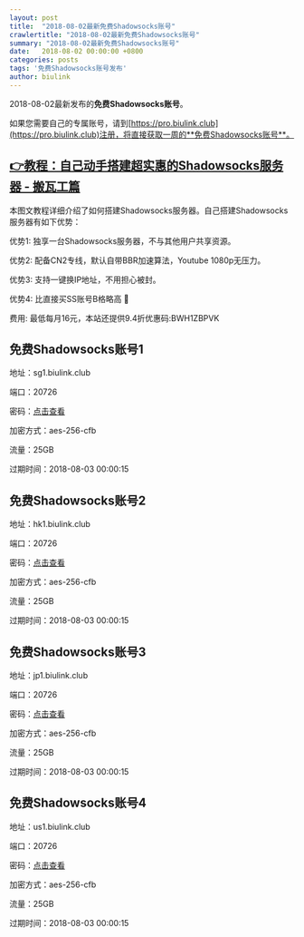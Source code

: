 ```yaml
---
layout: post
title:  "2018-08-02最新免费Shadowsocks账号"
crawlertitle: "2018-08-02最新免费Shadowsocks账号"
summary: "2018-08-02最新免费Shadowsocks账号"
date:   2018-08-02 00:00:00 +0800
categories: posts
tags: '免费Shadowsocks账号发布'
author: biulink
---
```


2018-08-02最新发布的**免费Shadowsocks账号**。

如果您需要自己的专属账号，请到[https://pro.biulink.club](https://pro.biulink.club)注册，将直接获取一周的**免费Shadowsocks账号**。

## [👉教程：自己动手搭建超实惠的Shadowsocks服务器 - 搬瓦工篇](https://github.com/Biulink/ShadowsocksTutorials/blob/master/%E6%95%99%E6%82%A8%E8%87%AA%E5%B7%B1%E5%8A%A8%E6%89%8B%E6%90%AD%E5%BB%BA%E8%B6%85%E5%AE%9E%E6%83%A0%E7%9A%84Shadowsocks%E6%9C%8D%E5%8A%A1%E5%99%A8%20-%20%E6%90%AC%E7%93%A6%E5%B7%A5%E7%AF%87.md)
  
  本图文教程详细介绍了如何搭建Shadowsocks服务器。自己搭建Shadowsocks服务器有如下优势：

  优势1: 独享一台Shadowsocks服务器，不与其他用户共享资源。

  优势2: 配备CN2专线，默认自带BBR加速算法，Youtube 1080p无压力。

  优势3: 支持一键换IP地址，不用担心被封。

  优势4: 比直接买SS账号B格略高 🙂

  费用: 最低每月16元，本站还提供9.4折优惠码:BWH1ZBPVK  
## 免费Shadowsocks账号1

地址：sg1.biulink.club

端口：20726

密码：[点击查看](https://github.com/Biulink/ShadowsocksTutorials/blob/master/publish/2018-08-02%E6%9C%80%E6%96%B0%E5%85%8D%E8%B4%B9Shadowsocks%E8%B4%A6%E5%8F%B7.md)

加密方式：aes-256-cfb

流量：25GB

过期时间：2018-08-03 00:00:15

## 免费Shadowsocks账号2

地址：hk1.biulink.club

端口：20726

密码：[点击查看](https://github.com/Biulink/ShadowsocksTutorials/blob/master/publish/2018-08-02%E6%9C%80%E6%96%B0%E5%85%8D%E8%B4%B9Shadowsocks%E8%B4%A6%E5%8F%B7.md)

加密方式：aes-256-cfb

流量：25GB

过期时间：2018-08-03 00:00:15

## 免费Shadowsocks账号3

地址：jp1.biulink.club

端口：20726

密码：[点击查看](https://github.com/Biulink/ShadowsocksTutorials/blob/master/publish/2018-08-02%E6%9C%80%E6%96%B0%E5%85%8D%E8%B4%B9Shadowsocks%E8%B4%A6%E5%8F%B7.md)

加密方式：aes-256-cfb

流量：25GB

过期时间：2018-08-03 00:00:15

## 免费Shadowsocks账号4

地址：us1.biulink.club

端口：20726

密码：[点击查看](https://github.com/Biulink/ShadowsocksTutorials/blob/master/publish/2018-08-02%E6%9C%80%E6%96%B0%E5%85%8D%E8%B4%B9Shadowsocks%E8%B4%A6%E5%8F%B7.md)

加密方式：aes-256-cfb

流量：25GB

过期时间：2018-08-03 00:00:15

